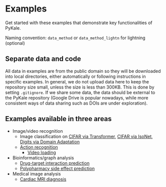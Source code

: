 # Examples

Get started with these examples that demonstrate key functionalities of PyKale.

Naming convention: `data_method` or `data_method_lightn` for lightning (optional)

## Separate data and code

All data in examples are from the public domain so they will be downloaded into local directories, either automatically or following instructions in specific examples. In general, we do not upload data here to keep the repository size small, unless the size is less than 300KB.  This is done by setting `.gitignore`. If we share some data, the data should be external to the PyKale repository (Google Drive is popular nowadays, while more consistent ways of data sharing such as DOIs are under exploration).

## Examples available in three areas

* Image/video recognition
  * Image classification on [CIFAR via Transformer](https://github.com/pykale/pykale/tree/master/examples/cifar_cnntransformer), [CIFAR via IsoNet](https://github.com/pykale/pykale/tree/master/examples/cifar_isonet), [Digits via Domain Adaptation](https://github.com/pykale/pykale/tree/master/examples/digits_dann_lightn)
  * [Action recognition](https://github.com/pykale/pykale/tree/master/examples/action_dann_lightn)
    * [Video loading](https://github.com/pykale/pykale/tree/master/examples/video_loading)
* Bioinformatics/graph analysis
  * [Drug-target interaction prediction](https://github.com/pykale/pykale/tree/master/examples/bindingdb_deepdta)
  * [Polypharmacy side effect prediction](https://github.com/pykale/pykale/tree/master/examples/drug_gripnet)
* Medical image analysis
  * [Cardiac MRI diagnosis](https://github.com/pykale/pykale/tree/master/examples/cmri_mpca)

